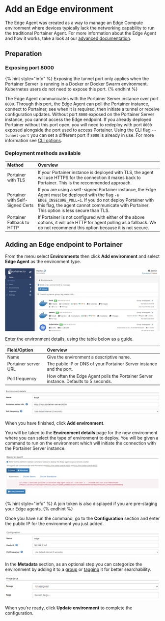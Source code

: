 # Add an Edge environment

The Edge Agent was created as a way to manage an Edge Compute environment where devices typically lack the networking capability to run the traditional Portainer Agent. For more information about the Edge Agent and how it works, take a look at our [advanced documentation](../../../advanced/edge-agent.md).

## Preparation

### Exposing port 8000

{% hint style="info" %}
Exposing the tunnel port only applies when the Portainer Server is running in a Docker or Docker Swarm environment. Kubernetes users do not need to expose this port.
{% endhint %}

The Edge Agent communicates with the Portainer Server instance over port `8000`. Through this port, the Edge Agent can poll the Portainer instance, connect to Portainer, see when it is required, then initiate a tunnel or receive configuration updates. Without port `8000` exposed on the Portainer Server instance, you cannot access the Edge endpoint. If you already deployed Portainer without this port open, you will need to redeploy with port `8000` exposed alongside the port used to access Portainer. Using the CLI flag `--tunnel-port` you can set a different port if `8000` is already in use. For more information see [CLI options](../../../advanced/cli.md).

### Deployment methods available

| Method | Overview |
| :--- | :--- |
| Portainer with TLS | If your Portainer instance is deployed with TLS, the agent will use HTTPS for the connection it makes back to Portainer. This is the recommended approach. |
| Portainer with Self-Signed Certs | If you are using a self-signed Portainer instance, the Edge Agent must be deployed with the flag `-e EDGE_INSECURE_POLL=1`. If you do not deploy Portainer with this flag, the agent cannot communicate with Portainer. This option is less secure than TLS. |
| Portainer Fallback to HTTP | If Portainer is not configured with either of the above options, it will use HTTP for agent polling as a fallback. We do not recommend this option because it is not secure. |

## Adding an Edge endpoint to Portainer

From the menu select **Environments** then click **Add environment** and select **Edge Agent** as the environment type.

![](../../../.gitbook/assets/2.9-environments-add-edge-1.gif)

Enter the environment details, using the table below as a guide. 

| Field/Option | Overview |
| :--- | :--- |
| Name | Give the environment a descriptive name. |
| Portainer server URL | The public IP or DNS of your Portainer Server instance and the port. |
| Poll frequency | How often the Edge Agent polls the Portainer Server instance. Defaults to 5 seconds. |

![](../../../.gitbook/assets/endpoints-add-edge-2.png)

When you have finished, click **Add environment**.

You will be taken to the **Environment details** page for the new environment where you can select the type of environment to deploy. You will be given a command to run on the environment which will initiate the connection with the Portainer Server instance.

![](../../../.gitbook/assets/endpoints-add-edge-3.png)

{% hint style="info" %}
A join token is also displayed if you are pre-staging your Edge agents.
{% endhint %}

Once you have run the command, go to the **Configuration** section and enter the public IP for the environment you just added.

![](../../../.gitbook/assets/endpoints-add-edge-4.png)

In the **Metadata** section, as an optional step you can categorize the environment by adding it to a [group](../groups.md) or  [tagging](../tags.md) it for better searchability.

![](../../../.gitbook/assets/install-agent-swarm-linux-4.png)

When you're ready, click **Update environment** to complete the configuration.

